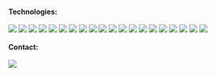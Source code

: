 <strong>Technologies:</strong>
<br><br>
<img src="https://img.shields.io/badge/typescript-474E93?style=for-the-badge&logo=typescript">
<img src="https://img.shields.io/badge/javascript-577BC1?style=for-the-badge&logo=javascript">
<img src="https://img.shields.io/badge/vue.js-BBE1FA?style=for-the-badge&logo=vue.js">
<img src="https://img.shields.io/badge/react-474E93?style=for-the-badge&logo=react">
<img src="https://img.shields.io/badge/d3-577BC1?style=for-the-badge&logo=d3">
<img src="https://img.shields.io/badge/mui-BBE1FA?style=for-the-badge&logo=mui">
<img src="https://img.shields.io/badge/sass-474E93?style=for-the-badge&logo=sass">
<img src="https://img.shields.io/badge/less-577BC1?style=for-the-badge&logo=less">
<img src="https://img.shields.io/badge/node.js-BBE1FA?style=for-the-badge&logo=node.js">
<img src="https://img.shields.io/badge/deno-474E93?style=for-the-badge&logo=deno">
<img src="https://img.shields.io/badge/express-577BC1?style=for-the-badge&logo=express">
<img src="https://img.shields.io/badge/mongodb-BBE1FA?style=for-the-badge&logo=mongodb">
<img src="https://img.shields.io/badge/firebase-474E93?style=for-the-badge&logo=firebase">
<img src="https://img.shields.io/badge/supabase-577BC1?style=for-the-badge&logo=supabase">
<img src="https://img.shields.io/badge/mysql-BBE1FA?style=for-the-badge&logo=mysql">
<img src="https://img.shields.io/badge/amazonwebservices-4B4B77?style=for-the-badge&logo=amazonwebservices">
<img src="https://img.shields.io/badge/vim-577BC1?style=for-the-badge&logo=vim">
<img src="https://img.shields.io/badge/git-BBE1FA?style=for-the-badge&logo=git">
<img src="https://img.shields.io/badge/sequelize-4B4B77?style=for-the-badge&logo=sequelize">
<img src="https://img.shields.io/badge/postman-577BC1?style=for-the-badge&logo=postman">
<br><br>
<strong>Contact:</strong>
<br><br>
<a href="mailto:andrewkagotho7@live.com?subject=Hello">
<img src="https://img.shields.io/badge/email-BBE1FA?style=for-the-badge&logo=gmail">
</a>
